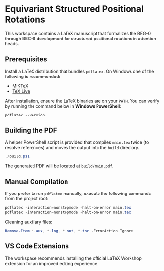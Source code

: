 # Equivariant Structured Positional Rotations

This workspace contains a LaTeX manuscript that formalizes the BEG-0 through BEG-6 development for structured positional rotations in attention heads.

## Prerequisites

Install a LaTeX distribution that bundles `pdflatex`. On Windows one of the following is recommended:

- [MiKTeX](https://miktex.org/download)
- [TeX Live](https://www.tug.org/texlive/acquire-netinstall.html)

After installation, ensure the LaTeX binaries are on your `PATH`. You can verify by running the command below in **Windows PowerShell**:

```powershell
pdflatex --version
```

## Building the PDF

A helper PowerShell script is provided that compiles `main.tex` twice (to resolve references) and moves the output into the `build` directory.

```powershell
./build.ps1
```

The generated PDF will be located at `build/main.pdf`.

## Manual Compilation

If you prefer to run `pdflatex` manually, execute the following commands from the project root:

```powershell
pdflatex -interaction=nonstopmode -halt-on-error main.tex
pdflatex -interaction=nonstopmode -halt-on-error main.tex
```

Cleaning auxiliary files:

```powershell
Remove-Item *.aux, *.log, *.out, *.toc -ErrorAction Ignore
```

## VS Code Extensions

The workspace recommends installing the official LaTeX Workshop extension for an improved editing experience.
